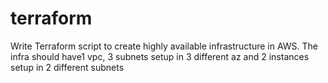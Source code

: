 # terraform
Write Terraform script to create highly available infrastructure in AWS. The infra should have1 vpc, 3 subnets setup in 3 different az and 2 instances setup in 2 different subnets
